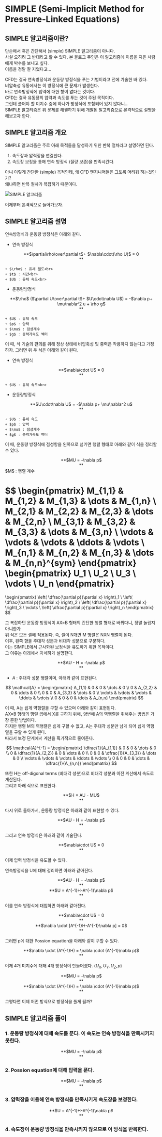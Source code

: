 # SIMPLE (Semi-Implicit Method for Pressure-Linked Equations)

## SIMPLE 알고리즘이란?

단순해서 혹은 간단해서 (simple) SIMPLE 알고리즘이 아니다.<br>
사실 오히려 그 반대라고 할 수 있다. 본 블로그 주인은 이 알고리즘에 이름을 지은 사람에게 박수를 보내고 싶다.<br>
이름을 정말 잘 지었다고...<br>

CFD는 결국 연속방정식과 운동량 방정식을 푸는 기법이라고 전에 기술한 바 있다.<br>
비압축성 유동에서는 이 방정식에 큰 문제가 발생한다.<br>
바로 연속방정식에 압력에 대한 항이 없다는 것이다.<br>
CFD는 결국 유동장의 압력과 속도를 푸는 것이 주된 목적이다.<br>
그런데 풀어야 할 미지수 중에 하나가 방정식에 포함되어 있지 않다니... <br>
SIMPLE 알고리즘은 위 문제를 해결하기 위해 개발된 알고리즘으로 본격적으로 설명을 해보고자 한다.<br>

## SIMPLE 알고리즘 개요

SIMPLE 알고리즘은 주로 아래 목적들을 달성하기 위한 반복 절차라고 설명하면 된다.<br>

1) 속도장과 압력장을 연결한다.
2) 속도장 보정을 통해 연속 방정식 (질량 보존)을 만족시킨다.

아니 이렇게 간단한 (simple) 목적인데, 왜 CFD 엔지니어들은 그토록 어려워 하는것인가?<br>
왜냐하면 반복 절차가 복잡하기 때문이다.<br>

![SIMPLE 알고리즘](../image/SIMPLE.png)

이제부터 본격적으로 들어가보자.

## SIMPLE 알고리즘 설명
연속방정식과 운동량 방정식은 아래와 같다.

* 연속 방정식<br>
<center>**$\partial\rho\over\partial t$+ $\nabla\cdot(\rho U)$ = 0 <br>**</center>

    + $\rho$ : 유체 밀도<br>
    + $t$ : 시간<br>
    + $U$ : 유체 속도<br>

* 운동량방정식<br>
<center>**$\rho$ ($\partial U\over\partial t$+ $U\cdot\nabla U$) = -$\nabla p+ \mu\nabla^2 u + \rho g$ <br>**</center>

    + $U$ : 유체 속도
    + $p$ : 압력
    + $\mu$ : 점성계수
    + $g$ : 중력가속도 벡터

이 때, 식 기술의 편의를 위해 정상 상태에 비압축성 및 중력은 작용하지 않는다고 가정하자. 그러면 위 두 식은 아래와 같이 된다.

* 연속 방정식<br>
<center>**$\nabla\cdot U$ = 0 <br>**</center>

    + $U$ : 유체 속도<br>

* 운동량방정식<br>
<center>**$U\cdot\nabla U$ = -$\nabla p+ \mu\nabla^2 u$ <br>**</center>

    + $U$ : 유체 속도
    + $p$ : 압력
    + $\mu$ : 점성계수
    + $g$ : 중력가속도 벡터

이 때, 운동량 방정식에 점성항을 왼쪽으로 넘기면 행렬 형태로 아래와 같이 식을 정리할 수 있다.<br>

<center>**$MU = -\nabla p$ <br>**</center>
$M$ : 행렬 계수

$$
\begin{pmatrix}
M_{1,1} & M_{1,2} & M_{1,3} & \dots  & M_{1,n} \\
M_{2,1} & M_{2,2} & M_{2,3} & \dots  & M_{2,n} \\
M_{3,1} & M_{3,2} & M_{3,3} & \dots  & M_{3,n} \\
\vdots  & \vdots  & \vdots  & \ddots & \vdots  \\
M_{n,1} & M_{n,2} & M_{n,3} & \dots  & M_{n,n}^{sym}
\end{pmatrix}
\begin{pmatrix}
U_1 \\
U_2 \\
U_3 \\
\vdots \\
U_n
\end{pmatrix}
=
\begin{pmatrix}
\left( \dfrac{\partial p}{\partial x} \right)_1 \\
\left( \dfrac{\partial p}{\partial x} \right)_2 \\
\left( \dfrac{\partial p}{\partial x} \right)_3 \\
\vdots \\
\left( \dfrac{\partial p}{\partial x} \right)_n
\end{pmatrix}
$$

그 복잡하던 운동량 방정식이 AX=B 형태의 간단한 행렬 형태로 바뀌다니, 정말 놀랍지 아니한가<br>
위 식은 모든 셀에 적용된다. 즉, 셀이 N개면 M 행렬은 NXN 행렬이 된다.<br>
이후, 왼쪽 항을 주대각 성분과 비대각 성분으로 구분하다.<br>
이는 SIMPLE에서 근사화된 보정식을 유도하기 위한 목적이다.<br>
그 이유는 아래에서 자세하게 설명한다.<br>

<center>**$AU - H = -\nabla p$ <br>**</center>

+ $A$ : 주대각 성분 행렬이며, 아래와 같이 표현된다.

$$
\mathcal{A} =
\begin{pmatrix}
A_{1,1} & 0       & 0       & \dots  & 0 \\
0       & A_{2,2} & 0       & \dots  & 0 \\
0       & 0       & A_{3,3} & \dots  & 0 \\
\vdots  & \vdots  & \vdots  & \ddots & \vdots \\
0       & 0       & 0       & \dots  & A_{n,n}
\end{pmatrix}
$$

이 때, A는 쉽게 역행렬을 구할 수 있으며 아래와 같이 표현된다.<br>
AX=B 형태의 행렬 곱에서 X를 구하기 위해, 양변에 A의 역행렬을 취해주는 방법은 가장 흔한 방법이다.<br>
하지만 행렬 M의 역행렬은 쉽게 구할 수 없고, A는 주대각 성분만 남게 되어 쉽게 역행렬을 구할 수 있게 된다.<br>
따라서 보정 단계에서 계산을 획기적으로 줄여준다.<br>

$$
\mathcal{A}^{-1} =
\begin{pmatrix}
\dfrac{1}{A_{1,1}} & 0 & 0 & \dots & 0 \\
0 & \dfrac{1}{A_{2,2}} & 0 & \dots & 0 \\
0 & 0 & \dfrac{1}{A_{3,3}} & \dots & 0 \\
\vdots & \vdots & \vdots & \ddots & \vdots \\
0 & 0 & 0 & \dots & \dfrac{1}{A_{n,n}}
\end{pmatrix}
$$

또한 H는 off-digonal terms (비대각 성분)으로 비대각 성분과 이전 계산에서 속도로 계산된다.<br>
그리고 아래 식으로 표현한다.<br>

<center>**$H = AU - MU$ <br>**</center>

다시 위로 돌아가서, 운동량 방정식은 아래와 같이 표현할 수 있다.<br>

<center>**$AU - H = -\nabla p$ <br>**</center>

그리고 연속 방정식은 아래와 같이 기술된다.<br>

<center>**$\nabla\cdot U$ = 0 <br>**</center>

이제 압력 방정식을 유도할 수 있다.<br>

연속방정식을 U에 대해 정리하면 아래와 같아진다.<br>

<center>**$AU - H = -\nabla p$ <br>**</center>
<center>**$U = A^{-1}H-A^{-1}\nabla p$ <br>**</center>

이를 연속 방정식에 대입하면 아래와 같아진다.<br>

<center>**$\nabla\cdot U$ = 0 <br>**</center>
<center>**$\nabla \cdot [A^{-1}H-A^{-1}\nabla p] = 0$ <br>**</center>

그러면 p에 대한 Possion equation을 아래와 같이 구할 수 있다.<br>
<center>**$\nabla \cdot (A^{-1}H) = \nabla \cdot (A^{-1}\nabla p)$ <br>**</center>

이제 4개 미지수에 대해 4개 방정식이 만들어졌다. ($U_X, U_Y, U_Z, p$)<br>


<center>**$MU = -\nabla p$ <br>**</center>
<center>**$\nabla \cdot (A^{-1}H) = \nabla \cdot (A^{-1}\nabla p)$ <br>**</center>

그렇다면 이제 어떤 방식으로 방정식을 풀게 될까?<br>

## SIMPLE 알고리즘 풀이

### 1. 운동량 방정식에 대해 속도를 푼다. 이 속도는 연속 방정식을 만족시키지 못한다.<br>
<center>**$MU = -\nabla p$ <br>**</center>

### 2. Possion equation에 대해 압력을 푼다.<br>
<center>**$MU = -\nabla p$ <br>**</center>

### 3. 압력장을 이용해 연속 방정식을 만족시키게 속도장을 보정한다.<br>
<center>**$U = A^{-1}H-A^{-1}\nabla p$ <br>**</center>

### 4. 속도장이 운동량 방정식을 만족시키지 않으므로 이 방식을 반복한다.<br>